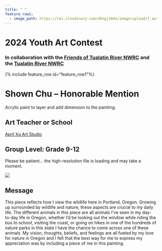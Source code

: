 ```yaml
---
title: " "
feature_row1:
  - image_path: https://res.cloudinary.com/dhngj18do/image/upload/f_auto,q_auto/v1/images/artcontest/ribbon_hm
---
```


# 2024 Youth Art Contest

### In collaboration with the [Friends of Tualatin River NWRC](https://fotr.wildapricot.org/) and the [Tualatin River NWRC](https://www.fws.gov/refuge/Tualatin_River/)

{% include feature_row id="feature_row1"%}

# Shown Chu – Honorable Mention  
Acrylic paint to layer and add dimension to the painting.  

## Art Teacher or School  
[April Xu Art Studio](https://www.xuluart.org/)  

## Group Level: Grade 9-12  
Please be patient... the high-resolution file is loading and may take a moment.  

![](https://res.cloudinary.com/dhngj18do/image/upload/f_auto,q_auto/v1/images/artcontest/2024_grp1_hm_large)

## Message

This piece reflects how I view the wildlife here in Portland, Oregon. Growing up surrounded by wildlife and nature, these aspects are crucial to my daily life. The different animals in this piece are all animals I've seen in my day-to-day life in Oregon, whether I’d be looking out the window while riding the bus to school, visiting the coast, or going on hikes in one of the hundreds of nature parks in this state I have the chance to come across one of these animals. My vision, thoughts, beliefs, and feelings are all fueled by my love for nature in Oregon and I felt that the best way for me to express my appreciation was by including a piece of me in this painting.
